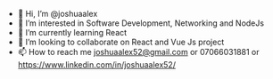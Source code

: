 - 👋 Hi, I’m @joshuaalex
- 👀 I’m interested in Software Development, Networking and NodeJs
- 🌱 I’m currently learning React 
- 💞️ I’m looking to collaborate on React and Vue Js project
- 📫 How to reach me joshuaalex52@gmail.com or 07066031881 or https://www.linkedin.com/in/joshuaalex52/

<!---
joshuaalex/joshuaalex is a ✨ special ✨ repository because its `README.md` (this file) appears on your GitHub profile.
You can click the Preview link to take a look at your changes.
--->
